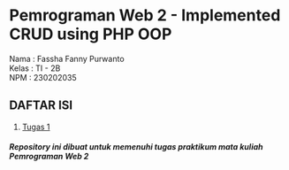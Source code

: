 # Pemrograman Web 2 - Implemented CRUD using PHP OOP
Nama    : Fassha Fanny Purwanto  
Kelas   : TI - 2B  
NPM     : 230202035  

 ## DAFTAR ISI  
1. [Tugas 1](Tugas2)

 #### _Repository ini dibuat untuk memenuhi tugas praktikum mata kuliah Pemrograman Web 2_
